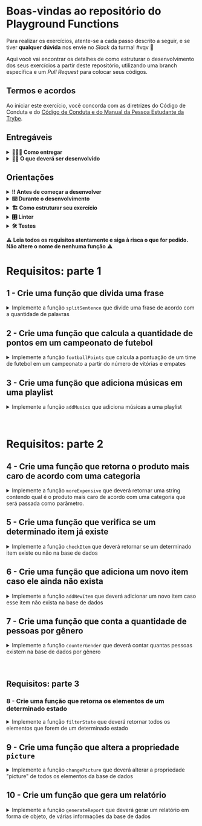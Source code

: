 # Boas-vindas ao repositório do Playground Functions

Para realizar os exercícios, atente-se a cada passo descrito a seguir, e se tiver **qualquer dúvida** nos envie no _Slack_ da turma! #vqv 🚀

Aqui você vai encontrar os detalhes de como estruturar o desenvolvimento dos seus exercícios a partir deste repositório, utilizando uma branch específica e um _Pull Request_ para colocar seus códigos.

## Termos e acordos

Ao iniciar este exercício, você concorda com as diretrizes do Código de Conduta e do [Código de Conduta e do Manual da Pessoa Estudante da Trybe](https://app.betrybe.com/manual-estudante/codigo-de-etica-e-conduta).

## Entregáveis

<details>
<summary><strong>🤷🏽‍♀️ Como entregar</strong></summary><br />

Para entregar o seu exercício você deverá criar um _Pull Request_ neste repositório.

⚠️ **É importante que os arquivos não tenham o nome alterado!** ⚠️

Lembre-se que você pode consultar nosso conteúdo sobre [Git & GitHub](https://app.betrybe.com/course/4d67f5b4-34a6-489f-a205-b6c7dc50fc16/) e nosso [Blog - Git & GitHub](https://blog.betrybe.com/tecnologia/git-e-github/) sempre que precisar!
</details>

<details>
<summary><strong>👨‍💻 O que deverá ser desenvolvido</strong></summary><br />

No seu time de desenvolvimento, você ficou responsável por implementar o código de funções que resolvem problemas com respostas pré-determinadas. Você pode utilizar a lógica de programação para te ajudar na análise de cada problema e resposta esperada, facilitando a implementação do código de cada uma das funções. Estas funções irão lhe ajudar a colocar em prática todo o conteúdo desta seção.

</details>

## Orientações

<details>
<summary><strong>‼️ Antes de começar a desenvolver</strong></summary><br />

1. Clone o repositório

   * Use o comando: `git clone git@github.com:tryber/sd-034-exercise-playground-functions.git`
   * Entre na pasta do repositório que você acabou de clonar:
     * `cd sd-034-exercise-playground-functions`

2. Instale as dependências

   * `npm install`

3. Crie uma branch a partir da branch `main`

   * Verifique que você está na branch `main`
     * Exemplo: `git branch`
   * Se não estiver, mude para a branch `main`
     * Exemplo: `git checkout main`
   * Crie uma branch à qual você vai submeter os `commits` de seu exercício
     * Você deve criar uma branch no seguinte formato: `nome-sobrenome-playground-functions`
     * Exemplo: `git checkout -b joaozinho-sauro-playground-functions`

4. Adicione as mudanças ao _stage_ do Git e faça um `commit`

   * Verifique se as mudanças ainda não estão no _stage_
     * Exemplo: `git status` (deve aparecer listada a pasta _joaozinho_ em vermelho)
   * Adicione o novo arquivo ao _stage_ do Git
     * Exemplo:
       * `git add .` (adicionando todas as mudanças - _que estavam em vermelho_ - ao stage do Git)
       * `git status` (deve aparecer listado o arquivo _joaozinho/README.md_ em verde)
   * Faça o `commit` inicial
     * Exemplo:
       * `git commit -m 'Iniciando o exercício. VAMOS COM TUDO :rocket:'` (fazendo o primeiro commit)
       * `git status` (deve aparecer uma mensagem tipo _nothing to commit_)

5. Adicione a sua branch com o novo `commit` ao repositório remoto

   * Usando o exemplo anterior: `git push -u origin joaozinho-sauro-playground-functions`

6. Crie um novo `Pull Request` _(PR)_

   * Vá até a página de _Pull Requests_ do [repositório no GitHub](https://github.com/tryber/sd-034-exercise-playground-functions/pulls)
   * Clique no botão verde _"New pull request"_
   * Clique na caixa de seleção _"Compare"_ e escolha a sua branch **com atenção**
   * Adicione uma descrição para o Pull Request, um título que o identifique, e clique no botão verde "Create pull request". Crie da seguinte forma: `[JOAOZINHO] Playground Functions`
   * Adicione uma descrição para o Pull Request, um título nítido que o identifique, e clique no botão verde _"Create pull request"_
   * **Não se preocupe em preencher mais nada por enquanto!**
   * Volte até a [página de _Pull Requests_ do repositório](https://github.com/tryber/sd-034-exercise-playground-functions/pulls) e confira se o seu _Pull Request_ está criado

</details>

<details>
<summary><strong>⌨️ Durante o desenvolvimento</strong></summary><br />

* Faça `commits` das alterações que você fizer no código regularmente pois assim você treina essa prática para o mercado de trabalho 😄. Nossa sugestão é pelo menos um commit por requisito;

* Lembre-se de sempre após um (ou alguns) `commits` atualizar o repositório remoto;

* Os comandos que você utilizará com mais frequência são:

  1. `git status` _(para verificar o que está em vermelho - fora do stage - e o que está em verde - no stage)_

  2. `git add` _(para adicionar arquivos ao stage do Git)_

  3. `git commit` _(para criar um commit com os arquivos que estão no stage do Git)_

  4. `git push -u origin nome-da-branch` _(para enviar o commit para o repositório remoto na primeira vez que fizer o `push` de uma nova branch)_

  5. `git push` _(para enviar o commit para o repositório remoto após o passo anterior)_

</details>

<details>
  <summary>
<strong>🏗 Como estruturar seu exercício</strong>
  </summary> <br />

* Crie as funções no arquivo `challenges.js` que está no diretório `src`, usando os mesmos nomes especificados nos requisitos. Você pode criar outras funções de auxílio, entretanto, **você deve criar e utilizar as funções com os nomes que estão nos requisitos, pois estas que serão avaliadas.**

**De olho na dica 👀**:

* Para verificar se a sua função foi criada corretamente você pode instalar a extensão `code runner` no _VSCode_;

* Utilize `console.log()` para testar as funções localmente, mas remova antes de fazer o `push` 😉.

</details>

<details>
<summary><strong>🎛 Linter</strong></summary><br />

Usaremos o [ESLint](https://eslint.org/) para fazer a análise estática do seu código.

Este projeto já vem com as dependências relacionadas ao _linter_ configuradas no arquivo `package.json`.

Para poder rodar o `ESLint` lembre-se de executar o `npm install` dentro do projeto e depois rode o comando:

```bash
npm run lint
```

Se a análise do `ESLint` encontrar problemas no seu código, tais problemas serão mostrados no seu terminal. Se não houver problema no seu código, nada será impresso no seu terminal.

Você pode também instalar o plugin do `ESLint` no `VSCode`. Para isso, basta fazer o download do [plugin ESLint](https://marketplace.visualstudio.com/items?itemName=dbaeumer.vscode-eslint) e instalá-lo.

Em caso de dúvidas, confira o material na plataforma sobre ESLint. Você vai encontrar esse conteúdo em nossa [Plataforma de Aprendizagem](https://app.betrybe.com/learn), na seção **Desenvolvimento Web - Vida Real**. O conteúdo sobre ESLint está na seção 34.

⚠️ **NESTE EXERCÍCIO O ESLINT NÃO SERÁ AVALIADO. VOCÊ PODE RODAR O TESTE LOCALMENTE E FAZER AS CORREÇÕES SE DESEJAR!** ⚠️

:warning: **NESTE EXERCÍCIO O ESLINT NÃO SERÁ AVALIADO. VOCÊ PODE RODAR O TESTE LOCALMENTE E FAZER AS CORREÇÕES SE DESEJAR!** :warning:
</details>

<details>
<summary><strong>🛠 Testes</strong></summary><br />
Todos os requisitos do exercício serão testados automaticamente por meio do Jest.

Para rodar o avaliador automático localmente no seu exercício, execute um dos comandos abaixo:

Para executar todos os testes utilize:

```bash
npm test
```

**ou**:

Para executar um arquivo de teste específico, utilize `npm test nomeDoArquivoDeTeste`:

```bash
npm test splitSentence
```
  
* Os requisitos do seu exercício são avaliados automaticamente

Para verificar se a sua avaliação foi computada com sucesso, você pode verificar os **detalhes da execução do avaliador**:

* Na página do seu _Pull Request_, acima do "botão de merge", procure por _**"Evaluator job"**_ e clique no link _**"Details"**_;

* Na página que se abrirá, procure pela linha _**"Evaluator step"**_ e clique nela;

* Caso tenha dúvidas, poste no _Slack_.

:warning: **O avaliador automático não necessariamente avalia seu exercício na ordem em que os requisitos aparecem no readme. Isso acontece para deixar o processo de avaliação mais rápido. Então, não se assuste se isso acontecer, ok?**

O não cumprimento de um requisito, total ou parcialmente, impactará em sua avaliação.

</details>

:warning: **Leia todos os requisitos atentamente e siga à risca o que for pedido. Não altere o nome de nenhuma função** :warning:

# Requisitos: parte 1

## 1 - Crie uma função que divida uma frase

<details>
<summary>Implemente a função <code>splitSentence</code> que divide uma frase de acordo com a quantidade de palavras</summary> <br />

A função `splitSentence` recebe uma string como parâmetro e deve retornar um array com as palavras separadas.
  
Exemplo: se a função receber a string `'go Trybe'`, o retorno deverá ser `['go', 'Trybe']`.

### O que será testado
  
* A função `splitSentence` deve retornar o valor `['go', 'Trybe']` quando receber como parâmetro a string `'go Trybe'`;

* A função `splitSentence` deve retornar o valor `['vamo', 'que', 'vamo']` quando receber como parâmetro a string `'vamo que vamo'`;

* A função `splitSentence` deve retornar o valor `['foguete']` quando receber como parâmetro a string `'foguete'`.

</details>

## 2 - Crie uma função que calcula a quantidade de pontos em um campeonato de futebol

<details>
<summary>Implemente a função <code>footballPoints</code> que calcula a pontuação de um time de futebol em um campeonato a partir do número de vitórias e empates</summary> <br />

A função `footballPoints` recebe o número de vitórias (`wins`) e o número de empates (`ties`) e retorna a quantidade de pontos que o time marcou em um campeonato. Para isso, considere que:

* `wins`: é o número de vitórias e vale 3 pontos
  
* `ties`: é o número de empates e vale 1 ponto

### O que será testado

* A função `footballPoints` deve retornar o valor `50` pontos quando o time tenha 14 vitórias e 8 empates;

* A função `footballPoints` deve retornar o valor `5` pontos quando o time tenha 1 vitória e 2 empates;

* A função `footballPoints` deve retornar o valor `0` pontos quando o time tenha 0 vitórias e 0 empates.

</details>

## 3 - Crie uma função que adiciona músicas em uma playlist

<details>
<summary>Implemente a função <code>addMusics</code> que adiciona músicas a uma playlist</summary> <br />

A função `addMusics` recebe o nome do artista (`artistName`), o nome da música (`musicName`) e o tempo da música (`musicTime`). Após trabalhar esses dados, eles deverão ser armazenados em um array chamado `playlist`. Para isso, considere que:

* Os valores acima devem ser enviados ao array, juntos, em formato de objeto.

### O que será testado

* Será verificado se o array `playlist` existe e se inicialmente é vazio;

* Será verificado se o array `playlist` possui 1 objeto depois de chamar a função `addMusics` 1 vez com os valores:

```js
{ 
  artist: 'Survivor', 
  music: 'Eye of the Tiger', 
  musicTime: 2.62 
}
```

* Será verificado se o array `playlist` possui 2 objetos depois de chamar a função `addMusics` 2 vez com os valores:

```js
{ 
  artist: 'Survivor', 
  music: 'Eye of the Tiger', 
  musicTime: 2.62 
},
{ 
  artist: 'Roy Orbison', 
  music: 'Pretty Woman', 
  musicTime: 2.73 
}
```

</details> <br /><br />

# Requisitos: parte 2

## 4 - Crie uma função que retorna o produto mais caro de acordo com uma categoria

<details>
<summary>Implemente a função <code>moreExpensive</code> que deverá retornar uma string contendo qual é o produto mais caro de acordo com uma categoria que será passada como parâmetro.</summary> <br />

👉 Para esse exercício, utilize a base de dados do arquivo `src/mcDonalds.js`

A função `moreExpensive` deve receber a base de dados a ser trabalhada (`data`) e a categoria (`category`) do produto.

A função deve retornar uma string contendo o produto mais caro da seguinte forma:

>O produto mais caro é: `nome do produto`, que custa: R$`preço do produto`.

O preço do produto deverá ser apresentado contendo 2 casas decimais.

### O que será testado

* Quando a categoria for `sandwiches`, o produto mais caro deve ser o `Duplo Quarterão`, logo, a string deve ser: `O produto mais caro é: Duplo Quarterão, que custa: R$41.90.`;

* Quando a categoria for `sideDishes`, o produto mais caro deve ser o `Chicken McNuggets - 10 unidades`, logo, a string deve ser: `O produto mais caro é: Chicken McNuggets - 10 unidades, que custa: R$16.90.`;

* Quando a categoria for `desserts`, o produto mais caro deve ser o `McFlurry Ovomaltine Caramelo`, logo, a string deve ser: `O produto mais caro é: McFlurry Ovomaltine Caramelo, que custa: R$13.90.`.

</details>

## 5 - Crie uma função que verifica se um determinado item já existe

<details>
<summary>Implemente a função <code>checkItem</code> que deverá retornar se um determinado item existe ou não na base de dados</summary> <br />

👉 Para esse exercício, utilize a base de dados do arquivo `src/mcDonalds.js`

A função `checkItem` deve receber a base de dados a ser trabalhada (`data`), a categoria (`category`) do produto e o produto a ser buscado (`item`).

A função deve retornar `true` caso o produto já exista na base de dados ou `false` caso não exista.

**O que será testado:**

* Será verificado se a função `checkItem` retorna `true` quando a categoria for "drinks" e o elemento for "Coca-Cola 300ml";

* Será verificado se a função `checkItem` retorna `true` quando a categoria for "sandwiches" e o elemento for "Big Tasty";

* Será verificado se a função `checkItem` retorna `false` quando a categoria for "sideDishes" e o elemento for Legumes no Vapor".

</details>

## 6 - Crie uma função que adiciona um novo item caso ele ainda não exista

<details>
<summary>Implemente a função <code>addNewItem</code> que deverá adicionar um novo item caso esse item não exista na base de dados</summary> <br />

👉 Para esse exercício, utilize a base de dados do arquivo `src/mcDonalds.js`

A função `addNewItem` deve receber a base de dados a ser trabalhada (`data`), a categoria (`category`) do produto, o produto a ser buscado (`item`) e as outras informações de um item: `price`, `ingredients` e `calories`.

* A função deve retornar o novo item caso o produto ainda não exista na base de dados

* Caso o item não exista, ele deve ser criado e adicionado à base de dados

* Caso o item já exista, a função deve retornar a mensagem: `O produto: "nome do produto" já existe!`

### O que será testado

* Será verificado se, ao passar os valores abaixo (que não existem na base de dados), a função `addNewItem` adiciona este item na categoria "sideDishes".

```js
{
  name: 'McFritas Gigante',
  price: 76.90,
  ingredients: ['muita batata', 'muito sal'],
  calories: 78976,
}
```

* Será verificado se, ao passar os valores abaixo (que não existem na base de dados), a função `addNewItem` adiciona este item na categoria "sandwiches".

```js
{
  name: 'X-Poderosas',
  price: 108.75,
  ingredients: ['açúcar', 'tempero', 'tudo o que há de bom', 'elemento X'],
  calories: 99999,
}
```

* Será verificado se, ao passar os valores abaixo (que existem na base de dados), a função `addNewItem` não adiciona este item na categoria "desserts" e retorna a mensagem: `O produto: "Torta de Banana" já existe!`.

```js
{
  name: 'Torta de Banana',
  price: 6.90,
  ingredients: ['banana', 'massa crocante'],
  calories: 222,
}
```

</details>

## 7 - Crie uma função que conta a quantidade de pessoas por gênero

<details>
<summary>Implemente a função <code>counterGender</code> que deverá contar quantas pessoas existem na base de dados por gênero</summary> <br />

👉 Para esse exercício, utilize a base de dados do arquivo `src/data.json`

A função `counterGender` deve receber a base de dados a ser trabalhada (`data`) e retornar a quantidade de pessoas do gênero `male` e `female`.

A função deve retornar as informações no formato de objeto conforme o exemplo:

```js
{
  male: 10,
  female: 15
}
```

### O que será testado

* Será verificado se o valor retornado é um objeto;

* Será verificado se os valores retornados são:

```js
{
  male: 49,
  female: 55
}
```

</details> <br /><br />

## Requisitos: parte 3

### 8 - Crie uma função que retorna os elementos de um determinado estado

<details>
<summary>Implemente a função <code>filterState</code> que deverá retornar todos os elementos que forem de um determinado estado</summary> <br />

👉 Para esse exercício, utilize a base de dados do arquivo `src/data.json`

* A função `filterState` deve receber a base de dados a ser trabalhada (`data`) e o estado a ser filtrado (`state`).

* A função deve retornar um novo array contendo todos os elementos que são do estado filtrado.

### O que será testado

* Será verificado se o valor retornado é um array;

* Será verificado se, ao passar um valor de estado inexistente, o valor retornado é um array vazio;

* Será verificado se, ao passar o estado "Wisconsin", a função retorna um array com 2 elementos:

```js
{
  _id: '644aec92ba6db64320a60fa0',
  isActive: true,
  picture: 'LINK DA IMAGEM',
  age: 37,
  name: 'Frederick Howe',
  purchaseDate: '2023/04/01',
  gender: 'male',
  company: 'MATRIXITY',
  email: 'frederickhowe@matrixity.com',
  phone: '(865) 437-3767',
  country: 'Niue',
  address: {
    number: 498,
    street: 'Ralph Avenue',
    city: 'Chautauqua',
    state: 'Wisconsin'
  }
},
{
  _id: '644aec92d0ea040a787158dd',
  isActive: true,
  picture: 'LINK DA IMAGEM',
  age: 50,
  name: 'Ina House',
  purchaseDate: '2023/04/01',
  gender: 'female',
  company: 'ZOARERE',
  email: 'inahouse@zoarere.com',
  phone: '(902) 468-2001',
  country: 'Eritrea',
  address: {
    number: 168,
    street: 'Central Avenue',
    city: 'Allentown',
    state: 'Wisconsin'
  }
}
```

</details>

## 9 - Crie uma função que altera a propriedade `picture`

<details>
<summary>Implemente a função <code>changePicture</code> que deverá alterar a propriedade "picture" de todos os elementos da base de dados</summary> <br />

👉 Para esse exercício, utilize a base de dados do arquivo `src/data.json`

* A função `changePicture` deve receber a base de dados a ser trabalhada (`data`) e o link (`link`) a ser colocado no valor atual da propriedade;

* O valor da propriedade "picture" que deve ser colocado em todos os elementos é: `https://picsum.photos/200/300`;

* A função deve retornar um novo array contendo todos os elementos transformados.

## O que será testado

* Será verificado se o valor retornado é um array;

* Será verificado se todos os elementos possuem o valor "https://picsum.photos/200/300" para a chave "picture".

</details>

## 10 - Crie um função que gera um relatório

<details>
<summary>Implemente a função <code>generateReport</code> que deverá gerar um relatório em forma de objeto, de várias informações da base de dados</summary> <br />

👉 Para esse exercício, utilize a base de dados do arquivo `src/data.json`

* A função `generateReport` deve receber a base de dados a ser trabalhada (`data`);

* A função `generateReport` deve retornar um objeto com várias informações:
  * `totalGuests`: valor total de pessoas convidadas. O valor deve ser um `number`;
  * `totalGender`: quantidade de pessoas por gênero. O valor deve ser um `object`;
  * `avgAge`: média de idade das pessoas. O valor deve ser um `number` com 2 casas decimais;
  * `countries`: array com todos os países representados.
    * Este array não pode conter valores repetidos - Pesquise sobre `Array.includes()`;
    * Este array deve estar ordenado em ordem alfabética (A-Z) - Pesquise sobre `Array.sort()`.

Exemplo de saída:

```js
{
  totalGuests: 104,
  totalGender: {
    male: 49,
    female: 55
  },
  avgAge: 32.94,
  countries: [
      'Albania',
      'Algeria',
      'Anguilla',
      'Argentina',
      'Aruba',
      'Azerbaijan',
      'Bahrain',
      'Bangladesh',
      'Benin',
      'Bermuda',
      'Bolivia',
      'Botswana',
      'Bouvet Island',
      'Brazil',
      ...
    ]
}
```

### O que será testado

* Será verificado se o valor retornado é um objeto;

* Será verificado se o objeto retornado possui as propriedades: "totalGuests", "totalGender", "avgAge" e "countries";

* Será verificado se os valores das propriedades estão corretos.

</details>
